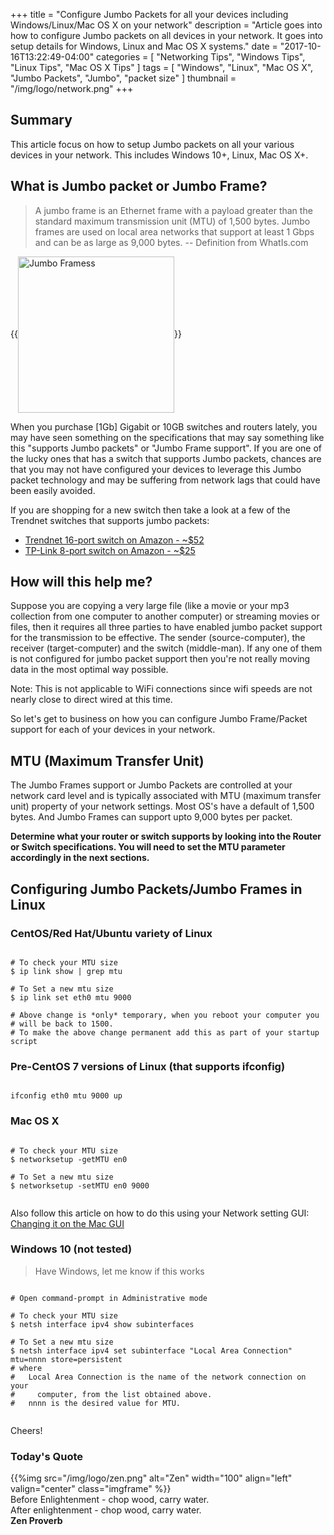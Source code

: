 +++
title = "Configure Jumbo Packets for all your devices including Windows/Linux/Mac OS X on your network"
description = "Article goes into how to configure Jumbo packets on all devices in your network. It goes into setup details for Windows, Linux and Mac OS X systems."
date = "2017-10-16T13:22:49-04:00"
categories = [
  "Networking Tips",
  "Windows Tips",
  "Linux Tips",
  "Mac OS X Tips"
]
tags = [
  "Windows",
  "Linux",
  "Mac OS X",
  "Jumbo Packets",
  "Jumbo",
  "packet size"
]
thumbnail = "/img/logo/network.png"
+++

## Summary

This article focus on how to setup Jumbo packets on all your various devices in your network. This includes Windows 10+, Linux, Mac OS X+.

## What is Jumbo packet or Jumbo Frame?

> A jumbo frame is an Ethernet frame with a payload greater than the standard maximum transmission unit (MTU) of 1,500 bytes. Jumbo frames are used on local area networks that support at least 1 Gbps and can be as large as 9,000 bytes.
> -- Definition from WhatIs.com

{{<img src="/img/2017/10/jumbo-frames.gif" alt="Jumbo Framess" width="250" align="center" class="imgframe">}}

When you purchase [1Gb] Gigabit or 10GB switches and routers lately, you may have seen something on the specifications that may say something like this "supports Jumbo packets" or "Jumbo Frame support". If you are one of the lucky ones that has a switch that supports Jumbo packets, chances are that you may not have configured your devices to leverage this Jumbo packet technology and may be suffering from network lags that could have been easily avoided.

If you are shopping for a new switch then take a look at a few of the Trendnet switches that supports jumbo packets:

  * [Trendnet 16-port switch on Amazon - ~$52](https://www.amazon.com/TRENDnet-GREENnet-Polycarbonate-Switching-TEG-S16D/dp/B0126TJEOK/)
  * [TP-Link 8-port switch on Amazon - ~$25](https://www.amazon.com/dp/B00A121WN6/)

## How will this help me?

Suppose you are copying a very large file (like a movie or your mp3 collection from one computer to another computer) or streaming movies or files, then it requires all three parties to have enabled jumbo packet support for the transmission to be effective. The sender (source-computer), the receiver (target-computer) and the switch (middle-man). If any one of them is not configured for jumbo packet support then you're not really moving data in the most optimal way possible.

Note: This is not applicable to WiFi connections since wifi speeds are not nearly close to direct wired at this time.

So let's get to business on how you can configure Jumbo Frame/Packet support for each of your devices in your network.

## MTU (Maximum Transfer Unit)

The Jumbo Frames support or Jumbo Packets are controlled at your network card level and is typically associated with MTU (maximum transfer unit) property of your network settings. Most OS's have a default of 1,500 bytes. And Jumbo Frames can support upto 9,000 bytes per packet.

**Determine what your router or switch supports by looking into the Router or Switch specifications. You will need to set the MTU parameter accordingly in the next sections.**

## Configuring Jumbo Packets/Jumbo Frames in Linux

### CentOS/Red Hat/Ubuntu variety of Linux

<pre><code language="shell">
# To check your MTU size
$ ip link show | grep mtu

# To Set a new mtu size
$ ip link set eth0 mtu 9000

# Above change is *only* temporary, when you reboot your computer you
# will be back to 1500.
# To make the above change permanent add this as part of your startup script
</code></pre>

### Pre-CentOS 7 versions of Linux (that supports ifconfig)

<pre><code language="shell">
ifconfig eth0 mtu 9000 up
</code></pre>

### Mac OS X

<pre><code language="shell">
# To check your MTU size
$ networksetup -getMTU en0

# To Set a new mtu size
$ networksetup -setMTU en0 9000

</code></pre>

Also follow this article on how to do this using your Network setting GUI:
[Changing it on the Mac GUI](https://www.codeotaku.com/journal/2010-02/mac-os-x-jumbo-frames/index)

### Windows 10 (not tested)

> Have Windows, let me know if this works

<pre><code language="shell">
# Open command-prompt in Administrative mode

# To check your MTU size
$ netsh interface ipv4 show subinterfaces

# To Set a new mtu size
$ netsh interface ipv4 set subinterface "Local Area Connection" mtu=nnnn store=persistent
# where
#   Local Area Connection is the name of the network connection on your
#     computer, from the list obtained above.
#   nnnn is the desired value for MTU.

</code></pre>

Cheers!

### Today's Quote
{{%img src="/img/logo/zen.png" alt="Zen" width="100"  align="left" valign="center" class="imgframe" %}}
<br/>
Before Enlightenment - chop wood, carry water.<br/>
After enlightenment - chop wood, carry water.<br/>
**Zen Proverb**


&nbsp;
